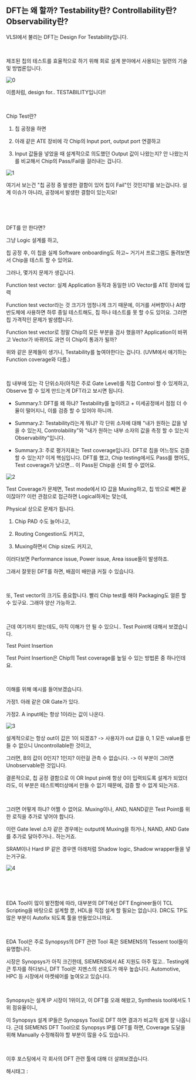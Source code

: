 ## DFT는 왜 할까? Testability란? Controllability란? Observability란?

VLSI에서 불리는 DFT는 Design For Testability입니다.

​

제조된 칩의 테스트를 효율적으로 하기 위해 회로 설계 분야에서 사용되는 일련의 기술 및 방법론입니다.

![0](./asset/0.png)

이름처럼, design for.. TESTABILITY입니다!!

​

Chip Test란?

1. 칩 공정을 하면

2. 아래 같은 ATE 장비에 각 Chip의 Input port, output port 연결하고

3. Input 값들을 넣었을 때 설계적으로 의도했던 Output 값이 나왔는지? 안 나왔는지를 비교해서 Chip의 Pass/Fail을 걸러내는 겁니다.

![1](./asset/1.png)

여기서 보는건 "칩 공정 중 발생한 결함이 있어 칩이 Fail"인 것인지?를 보는겁니다. 설계 이슈가 아니라, 공정에서 발생한 결함이 있는지요!

​

​

DFT를 안 한다면?

그냥 Logic 설계를 하고,

칩 공정 후, 이 칩을 실제 Software onboarding도 하고~ 거기서 프로그램도 돌려보면서 Chip을 테스트 할 수 있어요.

그러나, 몇가지 문제가 생깁니다.

Function test vector: 실제 Application 동작과 동일한 I/O Vector를 ATE 장비에 입력

Function test vector라는 것 크기가 엄청나게 크기 때문에, 이거를 서버향이나 AI향 반도체에 사용하면 하루 종일 테스트해도, 칩 하나 테스트를 못 할 수도 있어요. 그러면 칩 가격적인 문제가 발생합니다.

Function test vector로 정말 Chip의 모든 부분을 검사 했을까? Application이 바뀌고 Vector가 바뀌어도 과연 이 Chip이 통과가 될까? 

위와 같은 문제들이 생기니, Testability를 높여야한다는 겁니다. (UVM에서 얘기하는 Function coverage와 다름.)

​

칩 내부에 있는 각 단위소자(아직은 주로 Gate Level)를 직접 Control 할 수 있게하고, Observe 할 수 있게 만드는게 DFT라고 보시면 됩니다.

- Summary.1: DFT를 왜 하냐? Testability를 높이려고 + 미세공정에서 점점 더 수율이 떨어지니, 이를 검증 할 수 있어야 하니까.

- Summary.2: Testability라는게 뭐냐? 각 단위 소자에 대해 "내가 원하는 값을 넣을 수 있는지, Controlability"와 "내가 원하는 내부 소자의 값을 측정 할 수 있는지 Observability"입니다.

- Summary.3: 주로 평가지표는 Test coverage입니다. DFT로 칩을 어느정도 검증 할 수 있는지? 이게 핵심입니다. DFT를 했고, Chip testing에서도 Pass를 했어도, Test coverage가 낮으면... 이 Pass된 Chip을 신뢰 할 수 없어요.

![2](./asset/2.png)

Test Coverage가 문제면, Test mode에서 IO 값을 Muxing하고, 칩 밖으로 빼면 끝이잖아?? 이런 관점으로 접근하면 Logical하게는 맞는데,

Physical 상으로 문제가 됩니다.

1) Chip PAD 수도 늘어나고,

2) Routing Congestion도 커지고,

3) Muxing하면서 Chip size도 커지고,

이러다보면 Performance issue, Power issue, Area issue들이 발생하죠.

그래서 잘못된 DFT를 하면, 배꼽이 배만큼 커질 수 있습니다.

​

또, Test vector의 크기도 중요합니다. 빨리 Chip test를 해야 Packaging도 얼른 할 수 있구요. 그래야 양산 가능하고.

​

근데 여기까지 왔는데도, 아직 이해가 안 될 수 있으니.. Test Point에 대해서 보겠습니다.

Test Point Insertion

Test Point Insertion은 Chip의 Test coverage를 높일 수 있는 방법론 중 하나인데요.

​

이해를 위해 예시를 들어보겠습니다.

가정1. 아래 같은 OR Gate가 있다.

가정2. A input에는 항상 1이라는 값이 나온다.

![3](./asset/3.png)

설계적으로는 항상 out이 값은 1이 되겠죠? -> 사용자가 out 값을 0, 1 모든 value를 만들 수 없으니 Uncontrollable한 것이고,

그러면, B의 값이 0인지? 1인지? 이런걸 관측 수 없습니다. -> 이 부분이 그러면 Unobservable한 것입니다.

결론적으로, 칩 공정 결함으로 이 OR Input pin에 항상 0이 입력되도록 설계가 되었더라도, 이 부분은 테스트벡터상에서 만들 수 없기 때문에, 검증 할 수 없게 되는거죠.

​

그러면 어떻게 하냐? 어쩔 수 없어요. Muxing이나, AND, NAND같은 Test Point를 위한 로직을 추가로 넣어야 합니다.

이런 Gate level 소자 같은 경우에는 output에 Muxing을 하거나, NAND, AND Gate를 추가로 달아주거나.. 하는거죠.

SRAM이나 Hard IP 같은 경우엔 아래처럼 Shadow logic, Shadow wrapper들을 넣는거구요.

![4](./asset/4.png)

​

​

EDA Tool이 많이 발전함에 따라, 대부분의 DFT에선 DFT Engineer들이 TCL Scripting을 바탕으로 설계할 뿐, HDL을 직접 설계 할 필요는 없습니다. DRC도 TP도 많은 부분이 Autofix 되도록 툴을 만들었으니까요.

​

EDA Tool은 주로 Synopsys의 DFT 관련 Tool 혹은 SIEMENS의 Tessent tool들이 유명합니다.

시장은 Synopsys가 아직 크긴한데, SIEMENS에서 AE 지원도 아주 많고.. Testing에 큰 투자를 하다보니, DFT Tool은 지멘스의 선호도가 매우 높습니다. Automotive, HPC 등 시장에서 마켓쉐어를 높여오고 있습니다.

​

Synopsys는 설계 IP 시장이 1위이고, 이 DFT를 오래 해왔고, Synthesis tool에서도 1위 점유율이니,

이 Synopsys 설계 IP들은 Synopsys Tool로 DFT 하면 결과가 비교적 쉽게 잘 나옵니다. 근데 SIEMENS DFT Tool으로 Synopsys IP를 DFT를 하면,  Coverage 도달을 위해 Manually 수정해줘야 할 부분이 많을 수도 있습니다.

​

이후 포스팅에서 각 회사의 DFT 관련 툴에 대해 더 살펴보겠습니다.

 해시태그 : 